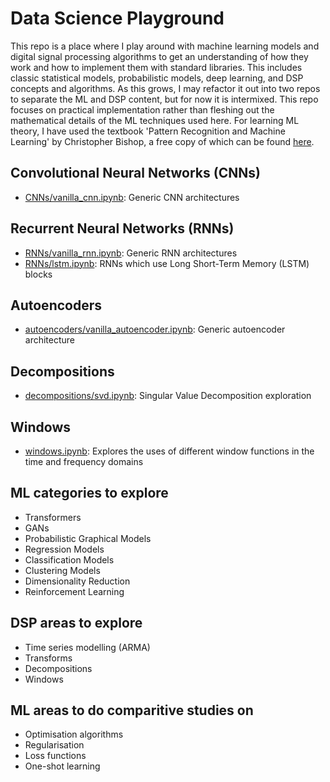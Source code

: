 # Data Science Playground

This repo is a place where I play around with machine learning models and digital signal processing algorithms to get an understanding of how they work and how to implement them with standard libraries. This includes classic statistical models, probabilistic models, deep learning, and DSP concepts and algorithms. As this grows, I may refactor it out into two repos to separate the ML and DSP content, but for now it is intermixed. This repo focuses on practical implementation rather than fleshing out the mathematical details of the ML techniques used here. For learning ML theory, I have used the textbook 'Pattern Recognition and Machine Learning' by Christopher Bishop, a free copy of which can be found [here](http://users.isr.ist.utl.pt/~wurmd/Livros/school/Bishop%20-%20Pattern%20Recognition%20And%20Machine%20Learning%20-%20Springer%20%202006.pdf).

## Convolutional Neural Networks (CNNs)

* [CNNs/vanilla_cnn.ipynb](CNNs/vanilla_cnn.ipynb): Generic CNN architectures

## Recurrent Neural Networks (RNNs)

* [RNNs/vanilla_rnn.ipynb](RNNs/vanilla_rnn.ipynb): Generic RNN architectures
* [RNNs/lstm.ipynb](RNNs/lstm.ipynb): RNNs which use Long Short-Term Memory (LSTM) blocks

## Autoencoders

* [autoencoders/vanilla_autoencoder.ipynb](autoencoders/vanilla_autoencoder.ipynb): Generic autoencoder architecture

## Decompositions

* [decompositions/svd.ipynb](decompositions/svd.ipynb): Singular Value Decomposition exploration

## Windows

* [windows.ipynb](windows.ipynb): Explores the uses of different window functions in the time and frequency domains

## ML categories to explore

* Transformers
* GANs
* Probabilistic Graphical Models
* Regression Models
* Classification Models
* Clustering Models
* Dimensionality Reduction
* Reinforcement Learning
 
## DSP areas to explore

* Time series modelling (ARMA)
* Transforms
* Decompositions
* Windows

## ML areas to do comparitive studies on

* Optimisation algorithms
* Regularisation
* Loss functions
* One-shot learning
